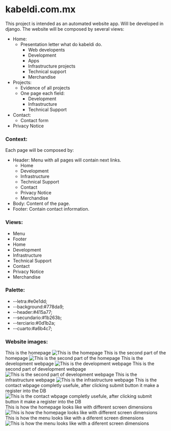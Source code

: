 # kabeldi.com.mx
This project is intended as an automated website app.
Will be developed in django.
The website will be composed by several views:
- Home:
    - Presentation letter what do kabeldi do.
        - Web developents
        - Development
        - Apps
        - Infrastructure projects
        - Technical support
        - Merchandise
- Projects:
    - Evidence of all projects
    - One page each field:
        - Development
        - Infrastructure
        - Technical Support
- Contact:
    - Contact form
- Privacy Notice

### Context:
Each page will be composed by:
- Header: Menu with all pages will contain next links.
    - Home
    - Development
    - Infrastructure
    - Technical Support
    - Contact
    - Privacy Notice
    - Merchandise
- Body: Content of the page.
- Footer: Contain contact information.

### Views:
- Menu
- Footer
- Home
- Development
- Infrastructure
- Technical Support
- Contact
- Privacy Notice
- Merchandise

### Palette:
- --letra:#e0e1dd;
- --background:#778da9;
- --header:#415a77;
- --secundario:#1b263b;
- --terciario:#0d1b2a;
- --cuarto:#a6b4c7;

### Website images:
This is the homepage
![This is the homepage](/Kabeldi/kabeldi_app/static/git/1.png)
This is the second part of the homepage
![This is the second part of the homepage](/Kabeldi/kabeldi_app/static/git/8.png)
This is the development webpage
![This is the development webpage](/Kabeldi/kabeldi_app/static/git/7.png)
This is the second part of development webpage
![This is the second part of development webpage](/Kabeldi/kabeldi_app/static/git/6.png)
This is the infrastructure webpage
![This is the infrastructure webpage](/Kabeldi/kabeldi_app/static/git/5.png)
This is the contact wbpage completly usefule, after clicking submit button it make a register into the DB
![This is the contact wbpage completly usefule, after clicking submit button it make a register into the DB](/Kabeldi/kabeldi_app/static/git/4.png)
This is how the homepage looks like with different screen dimensions
![This is how the homepage looks like with different screen dimensions](/Kabeldi/kabeldi_app/static/git/2.png)
This is how the menu looks like with a diferent screen dimensions
![This is how the menu looks like with a diferent screen dimensions](/Kabeldi/kabeldi_app/static/git/3.png)
